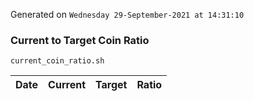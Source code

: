 Generated on `Wednesday 29-September-2021 at 14:31:10`

### Current to Target Coin Ratio
`current_coin_ratio.sh`

Date|Current|Target|Ratio
---|---|---|---
